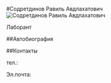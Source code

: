 #Содретдинов Равиль Авдлахатович
![Содретдинов Равиль Авдлахатович](./sodretdinov.jpg "Содретдинов Равиль Авдлахатович")

Лаборант

##Автобиография

##Контакты

тел.: 

Эл.почта: